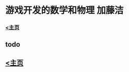 # 游戏开发的数学和物理 加藤洁

### [<主页](https://www.wangdekui.com/)

## todo

## [<主页](https://www.wangdekui.com/)